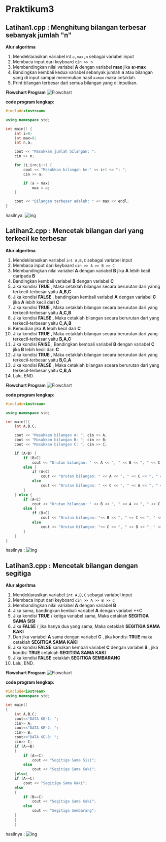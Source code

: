 # Praktikum3

## Latihan1.cpp : Menghitung bilangan terbesar sebanyak jumlah "n"

**Alur algoritma**
1. Mendeklarasikan variabel int `a,max,n` sebagai variabel input
2. Membaca input dari keyboard `cin >> n`
3. Membandingkan nilai variabel **A** dengan variabel **max** jika **a>max**
4. Bandingkan kembali kedua variabel sebanyak jumlah **n** atau bilangan yang di input sampai menemukan hasil `a=max` maka cetaklah.
5. Print bilangan terbesar dari semua bilangan yang di inputkan.

**Flowchart Program**
![Flowchart](https://raw.githubusercontent.com/putrintans/Praktikum3/master/Latihan1/Flowchart1.png)

**code program lengkap:**
```c++
#include<iostream>

using namespace std;

int main() {
    int i=0;
    int max=0;
    int n,a;

    cout << "Masukkan jumlah bilangan: ";
    cin >> n;

    for (i;i<n;i++) {
        cout << "Masukkan bilangan ke-" << i+1 << ": ";
        cin >> a;

        if (a > max)
            max = a;
    }

    cout << "Bilangan terbesar adalah: " << max << endl;
}
```

hasilnya:
![ing](https://raw.githubusercontent.com/putrintans/Praktikum3/master/Latihan1/Hasil1.png)

## Latihan2.cpp : Mencetak bilangan dari yang terkecil ke terbesar

**Alur algoritma**
1. Mendeklarasikan variabel `int A,B,C` sebagai variabel input
2. Membaca input dari keyboard `cin >> A >> B >> C`
3. Membandingkan nilai variabel **A** dengan variabel **B** jika **A** lebih kecil daripada **B**
4. Bandingkan kembali variabel **B** dengan variabel **C**
5. Jika kondisi **TRUE** , Maka cetaklah bilangan secara berurutan dari yanng terkecil-terbesar yaitu **A,B,C**
6. Jika kondisi **FALSE** , bandingkan kembali variabel **A** dengan variabel **C** jika **A** lebih kecil dari **C**
7. Jika kondisi **TRUE** , Maka cetaklah bilangan secara berurutan dari yang terkecil-terbesar yaitu **A,C,B**
8. Jika kondisi **FALSE** , Maka cetaklah bilangan secara berurutan dari yang terkecil-terbesar yaitu **C,A,B**
9. Kemudian jika **A** lebih kecil dari **C**
10. Jika kondisi **TRUE** , Maka cetaklah bilangan secara berurutan dari yang terkecil-terbesar yaitu **B,A,C**
11. Jika kondisi **FAlSE** , Bandingkan kembali variabel **B** dengan variabel **C** jika **B** lebih kecil dari **C**
12. Jika kondisi **TRUE** , Maka cetaklah bilangan secara berurutan dari yang terkecil-terbesar yaitu **B,C,A**
13. Jika kondisi **FALSE** , Maka cetaklah bilangan sceara berurutan dari yang terkecil-terbesar yaitu **C,B,A**
14. Lalu, END.

**Flowchart Program**
![Flowchart](https://raw.githubusercontent.com/putrintans/Praktikum3/master/Latihan2/Flowchart2.png)

**code program lengkap:**
```c++
#include<iostream>

using namespace std;

int main(){
    int A,B,C;

    cout << "Masukkan bilangan A: "; cin >> A;
    cout << "Masukkan bilangan B: "; cin >> B;
    cout << "Masukkan bilangan C: "; cin >> C;

    if (A<B) {
        if (B<C)
            cout << "Urutan bilangan: " << A << ", " << B << ", " << C << endl;
        else {
            if (A<C)
                cout << "Urutan bilangan: " << A << ", " << C << ", " << B << endl;
            else
                cout << "Urutan bilangan: " << C << ", " << A << ", " << B << endl;
        }
    } else {
        if (A<C)
            cout << "Urutan bilangan: " << B << ", " << A << ", " << C << endl;
        else {
            if (B<C)
                cout << "Urutan bilangan: "<< B << ", " << C << ", " << A << endl;
            else
                cout << "Urutan bilangan: "<< C << ", " << B << ", " << A << endl;
        }
    }
}
```

hasilnya :
![ing](https://raw.githubusercontent.com/putrintans/Praktikum3/master/Latihan2/Hasil2.png)

## Latihan3.cpp : Mencetak bilangan dengan segitiga

**Alur algoritma**
1. Mendeklarasikan variabel `int A,B,C` sebagai variabel input
2. Membaca input dari keyboard `cin >> A >> B >> C`
3. Membandingkan nilai variabel **A** dengan variabel **B**
4. Jika sama, bandingkan kembali variabel **A** dengan variabel **C
5. Jika kondisi **TRUE** / ketiga variabel sama, Maka cetaklah **SEGITIGA SAMA SISI**
6. Jika **FALSE** / jika hanya dua yang sama, Maka cetaklah **SEGITIGA SAMA KAKI**
7. Dan jika variabel **A** sama dengan variabel **C** , jika kondisi **TRUE** maka cetaklah **SEGITIGA SAMA KAKI**
8. Jika kondisi **FALSE** samakan kembali  variabel **C** dengan variabel **B** , jika kondisi **TRUE** cetaklah  **SEGITIGA SAMA KAKI**
9. Jika kondisi **FALSE** cetaklah **SEGITIGA SEMBARANG**
10. Lalu, END.

**Flowchart Program**
![Flowchart](https://raw.githubusercontent.com/putrintans/Praktikum3/master/Latihan3/Flowchart3.png)

**code program lengkap:**
```c++
#include<iostream>
using namespace std;

int main()
{
    int A,B,C;
    cout<<"DATA KE-1: ";
    cin>> A;
    cout<<"DATA KE-2: ";
    cin>> B;
    cout<<"DATA KE-3: ";
    cin>> C;
    if (A==B)
    {
        if (A==C)
            cout << "Segitiga Sama Sisi";
        else
            cout << "Segitiga Sama Kaki";
    }else{
    if (A==C)
        cout << "Segitiga Sama Kaki";
    else
    {
        if (B==C)
            cout << "Segitiga Sama Kaki";
        else
            cout << "Segitiga Sembarang";
    }
    }
    }
```

hasilnya :
![ing](https://raw.githubusercontent.com/putrintans/Praktikum3/master/Latihan3/Hasil3.png)
